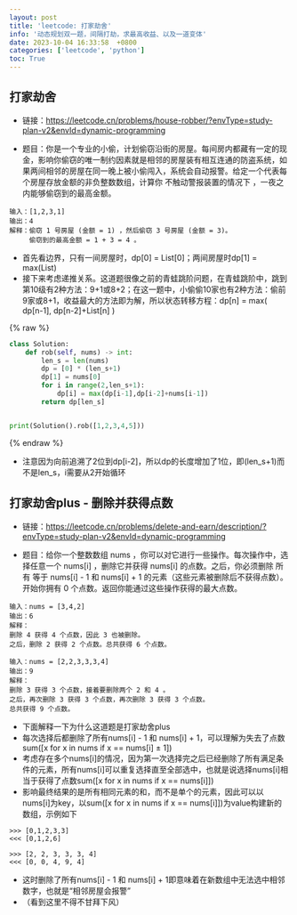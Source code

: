 ```yaml
---
layout: post
title: 'leetcode: 打家劫舍'
info: '动态规划双一题，间隔打劫，求最高收益、以及一道变体'
date: 2023-10-04 16:33:58  +0800
categories: ['leetcode', 'python']
toc: True
---
```


## 打家劫舍


- 链接：https://leetcode.cn/problems/house-robber/?envType=study-plan-v2&envId=dynamic-programming


- 题目：你是一个专业的小偷，计划偷窃沿街的房屋。每间房内都藏有一定的现金，影响你偷窃的唯一制约因素就是相邻的房屋装有相互连通的防盗系统，如果两间相邻的房屋在同一晚上被小偷闯入，系统会自动报警。给定一个代表每个房屋存放金额的非负整数数组，计算你 不触动警报装置的情况下 ，一夜之内能够偷窃到的最高金额。


```
输入：[1,2,3,1]
输出：4
解释：偷窃 1 号房屋 (金额 = 1) ，然后偷窃 3 号房屋 (金额 = 3)。
     偷窃到的最高金额 = 1 + 3 = 4 。
```


- 首先看边界，只有一间房屋时，dp[0] = List[0]；两间房屋时dp[1] = max(List)
- 接下来考虑递推关系。这道题很像之前的青蛙跳阶问题，在青蛙跳阶中，跳到第10级有2种方法：9+1或8+2；在这一题中，小偷偷10家也有2种方法：偷前9家或8+1，收益最大的方法即为解，所以状态转移方程：dp[n] = max( dp[n-1], dp[n-2]+List[n] )

{% raw %}
```py
class Solution:
    def rob(self, nums) -> int:
        len_s = len(nums)
        dp = [0] * (len_s+1)
        dp[1] = nums[0]
        for i in range(2,len_s+1):
            dp[i] = max(dp[i-1],dp[i-2]+nums[i-1])
        return dp[len_s]


print(Solution().rob([1,2,3,4,5]))

```
{% endraw %}


- 注意因为向前追溯了2位到dp[i-2]，所以dp的长度增加了1位，即(len_s+1)而不是len_s，i需要从2开始循环

<!--![引入图片]({{site.url}}/image/leetcode/2023-10-04-rob/image_1.jpg) -->




## 打家劫舍plus - 删除并获得点数


- 链接：https://leetcode.cn/problems/delete-and-earn/description/?envType=study-plan-v2&envId=dynamic-programming


- 题目：给你一个整数数组 nums ，你可以对它进行一些操作。每次操作中，选择任意一个 nums[i] ，删除它并获得 nums[i] 的点数。之后，你必须删除 所有 等于 nums[i] - 1 和 nums[i] + 1 的元素（这些元素被删除后不获得点数）。开始你拥有 0 个点数。返回你能通过这些操作获得的最大点数。

```
输入：nums = [3,4,2]
输出：6
解释：
删除 4 获得 4 个点数，因此 3 也被删除。
之后，删除 2 获得 2 个点数。总共获得 6 个点数。
```

```
输入：nums = [2,2,3,3,3,4]
输出：9
解释：
删除 3 获得 3 个点数，接着要删除两个 2 和 4 。
之后，再次删除 3 获得 3 个点数，再次删除 3 获得 3 个点数。
总共获得 9 个点数。
```


- 下面解释一下为什么这道题是打家劫舍plus
- 每次选择后都删除了所有nums[i] - 1 和 nums[i] + 1，可以理解为失去了点数sum([x for x in nums if x == nums[i] ± 1])
- 考虑存在多个nums[i]的情况，因为第一次选择完之后已经删除了所有满足条件的元素，所有nums[i]可以重复选择直至全部选中，也就是说选择nums[i]相当于获得了点数sum([x for x in nums if x == nums[i]])
- 影响最终结果的是所有相同元素的和，而不是单个的元素，因此可以以nums[i]为key，以sum([x for x in nums if x == nums[i]])为value构建新的数组，示例如下

```
>>> [0,1,2,3,3]
<<< [0,1,2,6]
```

```
>>> [2, 2, 3, 3, 3, 4]
<<< [0, 0, 4, 9, 4]
```


- 这时删除了所有nums[i] - 1 和 nums[i] + 1即意味着在新数组中无法选中相邻数字，也就是“相邻房屋会报警”
- （看到这里不得不甘拜下风）